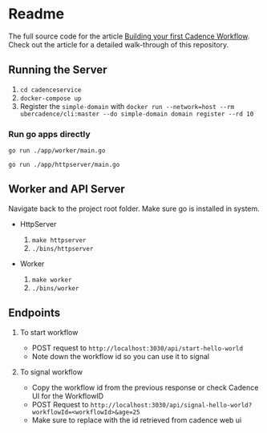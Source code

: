 # Readme
The full source code for the article [Building your first Cadence Workflow](https://medium.com/stashaway-engineering/building-your-first-cadence-workflow-e61a0b29785). 
Check out the article for a detailed walk-through of this repository.

## Running the Server

1. `cd cadenceservice`
2. `docker-compose up`
3. Register the `simple-domain` with `docker run --network=host --rm ubercadence/cli:master --do simple-domain domain register --rd 10`

### Run go apps directly

`go run ./app/worker/main.go`

`go run ./app/httpserver/main.go`

## Worker and API Server

Navigate back to the project root folder. Make sure go is installed in system.

* HttpServer
    1. `make httpserver`
    2. `./bins/httpserver`

* Worker
    1. `make worker`
    2. `./bins/worker`

## Endpoints

1. To start workflow
   * POST request to `http://localhost:3030/api/start-hello-world`
   * Note down the workflow id so you can use it to signal 

2. To signal workflow
    * Copy the workflow id from the previous response or check Cadence UI for the WorkflowID
    * POST Request to `http://localhost:3030/api/signal-hello-world?workflowId=<workflowId>&age=25`
    * Make sure to replace <workflowId> with the id retrieved from cadence web ui